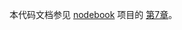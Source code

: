 本代码文档参见 [nodebook](https://github.com/yunnysunny/nodebook) 项目的
[第7章](https://github.com/yunnysunny/nodebook/blob/master/text/07_node_express_advance.md)。